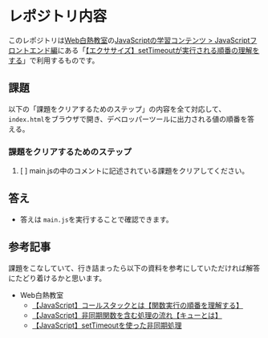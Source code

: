 # レポジトリ内容

このレポジトリは[Web白熱教室](https://tsuyopon.xyz/)の[JavaScriptの学習コンテンツ > JavaScriptフロントエンド編](https://tsuyopon.xyz/learning-contents/web-dev/javascript/frontend/)にある「[【エクササイズ】setTimeoutが実行される順番の理解をする](https://tsuyopon.xyz/learning-contents/web-dev/javascript/frontend/js-excercise-for-frontend-5/)」で利用するものです。


## 課題

以下の「課題をクリアするためのステップ」の内容を全て対応して、`index.html`をブラウザで開き、デベロッパーツールに出力される値の順番を答える。

### 課題をクリアするためのステップ

1. [ ] main.jsの中のコメントに記述されている課題をクリアしてください。

## 答え

- 答えは `main.js`を実行することで確認できます。

## 参考記事

課題をこなしていて、行き詰まったら以下の資料を参考にしていただければ解答にたどり着けるかと思います。


- Web白熱教室
  - [【JavaScript】コールスタックとは【関数実行の順番を理解する】](https://tsuyopon.xyz/learning-contents/web-dev/javascript/frontend/what-is-the-call-stack/)
  - [【JavaScript】非同期関数を含む処理の流れ【キューとは】](https://tsuyopon.xyz/learning-contents/web-dev/javascript/frontend/what-is-a-queue-and-how-async-functions-behave/)
  - [【JavaScript】setTimeoutを使った非同期処理](https://tsuyopon.xyz/learning-contents/web-dev/javascript/frontend/use-the-settimeout-method/)
